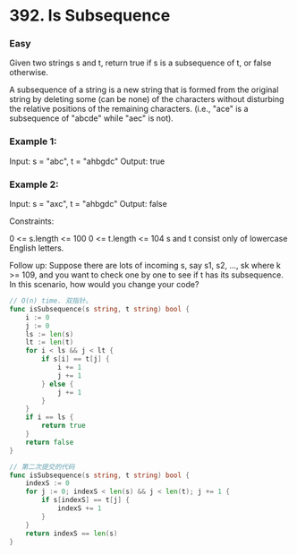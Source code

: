 # 392. Is Subsequence

### Easy

Given two strings s and t, return true if s is a subsequence of t, or false otherwise.

A subsequence of a string is a new string that is formed from the original string by deleting some (can be none) of the characters without disturbing the relative positions of the remaining characters. (i.e., "ace" is a subsequence of "abcde" while "aec" is not).

### Example 1:

Input: s = "abc", t = "ahbgdc"
Output: true

### Example 2:

Input: s = "axc", t = "ahbgdc"
Output: false

Constraints:

0 <= s.length <= 100
0 <= t.length <= 104
s and t consist only of lowercase English letters.

Follow up: Suppose there are lots of incoming s, say s1, s2, ..., sk where k >= 109, and you want to check one by one to see if t has its subsequence. In this scenario, how would you change your code?

```go
// O(n) time. 双指针。
func isSubsequence(s string, t string) bool {
	i := 0
	j := 0
	ls := len(s)
	lt := len(t)
	for i < ls && j < lt {
		if s[i] == t[j] {
			i += 1
			j += 1
		} else {
			j += 1
		}
	}
	if i == ls {
		return true
	}
	return false
}

// 第二次提交的代码
func isSubsequence(s string, t string) bool {
	indexS := 0
	for j := 0; indexS < len(s) && j < len(t); j += 1 {
		if s[indexS] == t[j] {
			indexS += 1
		}
	}
	return indexS == len(s)
}
```